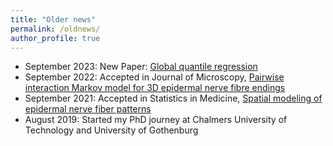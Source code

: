 ```yaml
---
title: "Older news"
permalink: /oldnews/
author_profile: true
---
```


- September 2023: New Paper: [Global quantile regression](https://arxiv.org/abs/2309.04746)
- September 2022: Accepted in Journal of Microscopy, [Pairwise interaction Markov model for 3D epidermal nerve fibre endings](https://onlinelibrary.wiley.com/doi/10.1111/jmi.13142)
- September 2021: Accepted in Statistics in Medicine, [Spatial modeling of epidermal nerve fiber patterns](https://onlinelibrary.wiley.com/doi/full/10.1002/sim.9194)
- August 2019: Started my PhD journey at Chalmers University of Technology and University of Gothenburg

